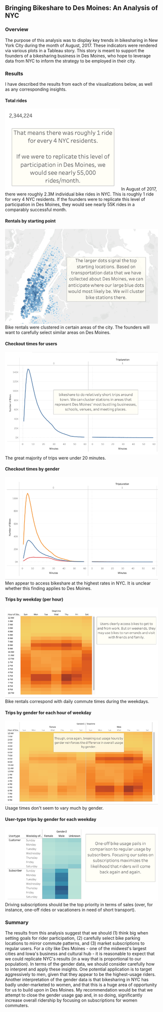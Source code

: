 ## Bringing Bikeshare to Des Moines: An Analysis of NYC

### Overview
The purpose of this analysis was to display key trends in bikesharing in New York City during the month of August, 2017. These indicators were rendered via various plots in a Tableau story. This story is meant to support the founders of a bikesharing business in Des Moines, who hope to leverage data from NYC to inform the strategy to be employed in their city.

### Results
I have described the results from each of the visualizations below, as well as any corresponding insights.

#### Total rides
![Total rides](https://github.com/temersonzetina/bikesharing/blob/main/overallrides.png)
In August of 2017, there were roughly 2.3M individual bike rides in NYC. This is roughly 1 ride for very 4 NYC residents. If the founders were to replicate this level of participation in Des Moines, they would see nearly 55K rides in a comparably successful month.

#### Rentals by starting point
![Rentals by starting point](https://github.com/temersonzetina/bikesharing/blob/main/nychotspots.png)
Bike rentals were clustered in certain areas of the city. The founders will want to carefully select similar areas on Des Moines.

#### Checkout times for users
![Ride duration](https://github.com/temersonzetina/bikesharing/blob/main/rideduration.png)
The great majority of trips were under 20 minutes.

#### Checkout times by gender
![Ride duration by gender](https://github.com/temersonzetina/bikesharing/blob/main/ridedurationbygender.png)
Men appear to access bikeshare at the highest rates in NYC. It is unclear whether this finding applies to Des Moines.

#### Trips by weekday (per hour)
![Usage by weekday](https://github.com/temersonzetina/bikesharing/blob/main/usagebyweekday.png)
Bike rentals correspond with daily commute times during the weekdays.

#### Trips by gender for each hour of weekday
![Usage by weekday for gender](https://github.com/temersonzetina/bikesharing/blob/main/genderusage.png)
Usage times don't seem to vary much by gender.

#### User-type trips by gender for each weekday
![User-type trips](https://github.com/temersonzetina/bikesharing/blob/main/usertypes.png)
Driving subscriptions should be the top priority in terms of sales (over, for instance, one-off rides or vacationers in need of short transport).

### Summary
The results from this analysis suggest that we should (1) think big when setting goals for rider participation, (2) carefully select bike parking locations to mirror commute patterns, and (3) market subscriptions to regular users. For a city like Des Moines - one of the midwest's largest cities and Iowa's business and cultural hub - it is reasonable to expect that we could replicate NYC's results (in a way that is proportional to our population). In terms of the gender data, we should consider carefully how to interpret and apply these insights. One potential application is to target aggressively to men, given that they appear to be the highest-usage riders. Another interpretation of the gender data is that bikesharing in NYC has badly under-marketed to women, and that this is a huge area of opportunity for us to build upon in Des Moines. My recommendation would be that we attempt to close the gender usage gap and, in so doing, significantly increase overall ridership by focusing on subscriptions for women commuters.